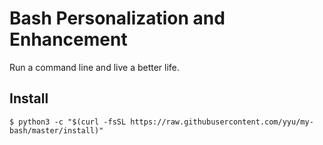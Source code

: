 # Bash Personalization and Enhancement

Run a command line and live a better life.

## Install

```
$ python3 -c "$(curl -fsSL https://raw.githubusercontent.com/yyu/my-bash/master/install)"
```
